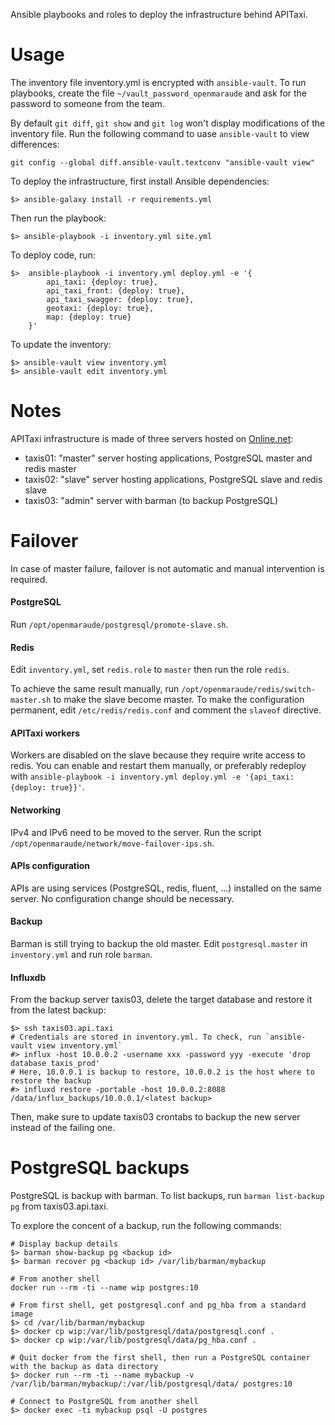 Ansible playbooks and roles to deploy the infrastructure behind APITaxi.

# Usage

The inventory file inventory.yml is encrypted with `ansible-vault`. To run playbooks, create the file `~/vault_password_openmaraude` and ask for the password to someone from the team.

By default `git diff`, `git show` and `git log` won't display modifications of the inventory file. Run the following command to uase `ansible-vault` to view differences:

```
git config --global diff.ansible-vault.textconv "ansible-vault view"
```

To deploy the infrastructure, first install Ansible dependencies:

```
$> ansible-galaxy install -r requirements.yml
```

Then run the playbook:

```
$> ansible-playbook -i inventory.yml site.yml
```

To deploy code, run:

```
$>  ansible-playbook -i inventory.yml deploy.yml -e '{
        api_taxi: {deploy: true},
        api_taxi_front: {deploy: true},
        api_taxi_swagger: {deploy: true},
        geotaxi: {deploy: true},
        map: {deploy: true}
    }'
```

To update the inventory:

```
$> ansible-vault view inventory.yml
$> ansible-vault edit inventory.yml
```

# Notes

APITaxi infrastructure is made of three servers hosted on [Online.net](https://www.online.net):

- taxis01: "master" server hosting applications, PostgreSQL master and redis master
- taxis02: "slave" server hosting applications, PostgreSQL slave and redis slave
- taxis03: "admin" server with barman (to backup PostgreSQL)


# Failover

In case of master failure, failover is not automatic and manual intervention is required.

#### PostgreSQL

Run `/opt/openmaraude/postgresql/promote-slave.sh`.

#### Redis

Edit `inventory.yml`, set `redis.role` to `master` then run the role `redis`.

To achieve the same result manually, run `/opt/openmaraude/redis/switch-master.sh` to make the slave become master. To make the configuration permanent, edit `/etc/redis/redis.conf` and comment the `slaveof` directive.

#### APITaxi workers

Workers are disabled on the slave because they require write access to redis. You can enable and restart them manually, or preferably redeploy with `ansible-playbook -i inventory.yml deploy.yml -e '{api_taxi: {deploy: true}}'`.

#### Networking

IPv4 and IPv6 need to be moved to the server. Run the script `/opt/openmaraude/network/move-failover-ips.sh`.

#### APIs configuration

APIs are using services (PostgreSQL, redis, fluent, ...) installed on the same server. No configuration change should be necessary.

#### Backup

Barman is still trying to backup the old master. Edit `postgresql.master` in `inventory.yml` and run role `barman`.

#### Influxdb


From the backup server taxis03, delete the target database and restore it from the latest backup:

```
$> ssh taxis03.api.taxi
# Credentials are stored in inventory.yml. To check, run `ansible-vault view inventory.yml`
#> influx -host 10.0.0.2 -username xxx -password yyy -execute 'drop database taxis_prod'
# Here, 10.0.0.1 is backup to restore, 10.0.0.2 is the host where to restore the backup
#> influxd restore -portable -host 10.0.0.2:8088 /data/influx_backups/10.0.0.1/<latest backup>
```

Then, make sure to update taxis03 crontabs to backup the new server instead of the failing one.

# PostgreSQL backups

PostgreSQL is backup with barman. To list backups, run `barman list-backup pg` from taxis03.api.taxi.

To explore the concent of a backup, run the following commands:

```
# Display backup details
$> barman show-backup pg <backup id>
$> barman recover pg <backup id> /var/lib/barman/mybackup

# From another shell
docker run --rm -ti --name wip postgres:10

# From first shell, get postgresql.conf and pg_hba from a standard image
$> cd /var/lib/barman/mybackup
$> docker cp wip:/var/lib/postgresql/data/postgresql.conf .
$> docker cp wip:/var/lib/postgresql/data/pg_hba.conf .

# Quit docker from the first shell, then run a PostgreSQL container with the backup as data directory
$> docker run --rm -ti --name mybackup -v /var/lib/barman/mybackup/:/var/lib/postgresql/data/ postgres:10

# Connect to PostgreSQL from another shell
$> docker exec -ti mybackup psql -U postgres
```
